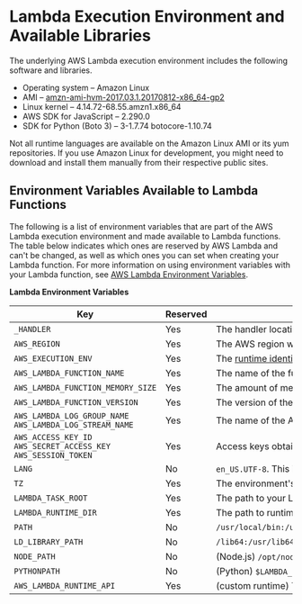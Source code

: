 # Lambda Execution Environment and Available Libraries<a name="current-supported-versions"></a>

The underlying AWS Lambda execution environment includes the following software and libraries\.
+ Operating system – Amazon Linux
+ AMI – [amzn\-ami\-hvm\-2017\.03\.1\.20170812\-x86\_64\-gp2](https://console.aws.amazon.com/ec2/v2/home#Images:visibility=public-images;search=amzn-ami-hvm-2017.03.1.20170812-x86_64-gp2)
+ Linux kernel – 4\.14\.72\-68\.55\.amzn1\.x86\_64
+ AWS SDK for JavaScript – 2\.290\.0
+ SDK for Python \(Boto 3\) – 3\-1\.7\.74 botocore\-1\.10\.74

Not all runtime languages are available on the Amazon Linux AMI or its yum repositories\. If you use Amazon Linux for development, you might need to download and install them manually from their respective public sites\.

## Environment Variables Available to Lambda Functions<a name="lambda-environment-variables"></a>

The following is a list of environment variables that are part of the AWS Lambda execution environment and made available to Lambda functions\. The table below indicates which ones are reserved by AWS Lambda and can't be changed, as well as which ones you can set when creating your Lambda function\. For more information on using environment variables with your Lambda function, see [AWS Lambda Environment Variables](env_variables.md)\. 


**Lambda Environment Variables**  

| Key | Reserved | Value | 
| --- | --- | --- | 
|  `_HANDLER`  |  Yes  |  The handler location configured on the function\.  | 
|   `AWS_REGION`   |  Yes  |  The AWS region where the Lambda function is executed\.  | 
|  `AWS_EXECUTION_ENV`  |  Yes  |  The [runtime identifier](lambda-runtimes.md), prefixed by `AWS_Lambda_`\. For example, `AWS_Lambda_java8`\.  | 
|  `AWS_LAMBDA_FUNCTION_NAME`  |  Yes  |  The name of the function\.  | 
|  `AWS_LAMBDA_FUNCTION_MEMORY_SIZE`  |  Yes  |  The amount of memory available to the function in MB\.  | 
|  `AWS_LAMBDA_FUNCTION_VERSION`  |  Yes  |  The version of the function being executed\.  | 
|  `AWS_LAMBDA_LOG_GROUP_NAME` `AWS_LAMBDA_LOG_STREAM_NAME`  |  Yes  |  The name of the Amazon CloudWatch Logs group and stream for the function\.  | 
|  `AWS_ACCESS_KEY_ID` `AWS_SECRET_ACCESS_KEY` `AWS_SESSION_TOKEN`  |  Yes  |  Access keys obtained from the function's [execution role](intro-permission-model.md#lambda-intro-execution-role)\.  | 
|  `LANG`  |  No  |  `en_US.UTF-8`\. This is the locale of the runtime\.  | 
|  `TZ`  |  Yes  |  The environment's timezone \(UTC\)\. The execution environment uses NTP to synchronize the system clock\.  | 
|  `LAMBDA_TASK_ROOT`  |  Yes  |  The path to your Lambda function code\.  | 
|  `LAMBDA_RUNTIME_DIR`  |  Yes  | The path to runtime libraries\. | 
|  `PATH`  |  No  |  `/usr/local/bin:/usr/bin/:/bin:/opt/bin`  | 
|  `LD_LIBRARY_PATH`  |  No  |  `/lib64:/usr/lib64:$LAMBDA_RUNTIME_DIR:$LAMBDA_RUNTIME_DIR/lib:$LAMBDA_TASK_ROOT:$LAMBDA_TASK_ROOT/lib:/opt/lib`  | 
|  `NODE_PATH`  |  No  |  \(Node\.js\) `/opt/nodejs/node8/node_modules/:/opt/nodejs/node_modules:$LAMBDA_RUNTIME_DIR/node_modules`  | 
|  `PYTHONPATH`  |  No  |  \(Python\) `$LAMBDA_RUNTIME_DIR`\.  | 
|  `AWS_LAMBDA_RUNTIME_API`  |  Yes  |  \(custom runtime\) The host and port of the [runtime API](runtimes-api.md)\.  | 